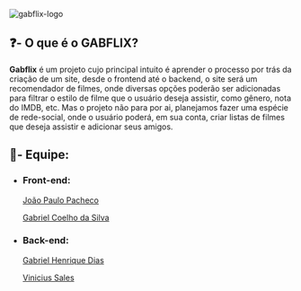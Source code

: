 
![gabflix-logo](https://user-images.githubusercontent.com/71194565/125665951-e1a738ed-c46c-4511-9658-c649ab24f8d0.png)



## ❓- O que é o GABFLIX?

**Gabflix** é um projeto cujo principal intuito é aprender o processo por trás da criação de um site, desde o frontend até o backend, o site será um recomendador de filmes, onde diversas opções poderão ser adicionadas para filtrar o estilo de filme que o usuário deseja assistir, como gênero, nota do IMDB, etc. Mas o projeto não para por ai, planejamos fazer uma espécie de rede-social, onde o usuário poderá, em sua conta, criar listas de filmes que deseja assistir e adicionar seus amigos.

## 👤- Equipe: 

- ### Front-end: 

  [João Paulo Pacheco](https://github.com/JoaoPauloPach)

  [Gabriel Coelho da Silva](https://github.com/GabrielCoelho01)

  

- ### Back-end:

  [Gabriel Henrique Dias](https://github.com/GaahDias)

  [Vinicius Sales](https://github.com/vczoika)

  

  



